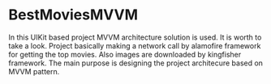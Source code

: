 # BestMoviesMVVM
In this UIKit based project MVVM architecture solution is used. It is worth to take a look.
Project basically making a network call by alamofire framework for getting the top movies. 
Also images are downloaded by kingfisher framework.
The main purpose is designing the project architecure based on MVVM pattern.
